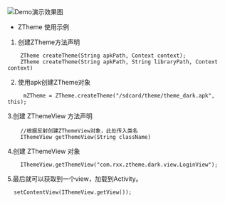 
![Demo演示效果图](https://gitee.com/uploads/images/2017/1113/165131_4318c82f_414444.gif "20171113165139.gif")
- ZTheme 使用示例
1.  创建ZTheme方法声明

```
    ZTheme createTheme(String apkPath, Context context);
    ZTheme createTheme(String apkPath, String libraryPath, Context context)

```
2. 使用apk创建ZTheme对象
```
     mZTheme = ZTheme.createTheme("/sdcard/theme/theme_dark.apk", this);

```
3.创建 ZThemeView  方法声明
```
    //根据反射创建ZThemeView对象，此处传入类名
    IThemeView getThemeView(String className)

```
4.创建 ZThemeView 对象
```
    IThemeView.getThemeView("com.rxx.ztheme.dark.view.LoginView");
```

5.最后就可以获取到一个view，加载到Activity。
```
  setContentView(IThemeView.getView());
```


